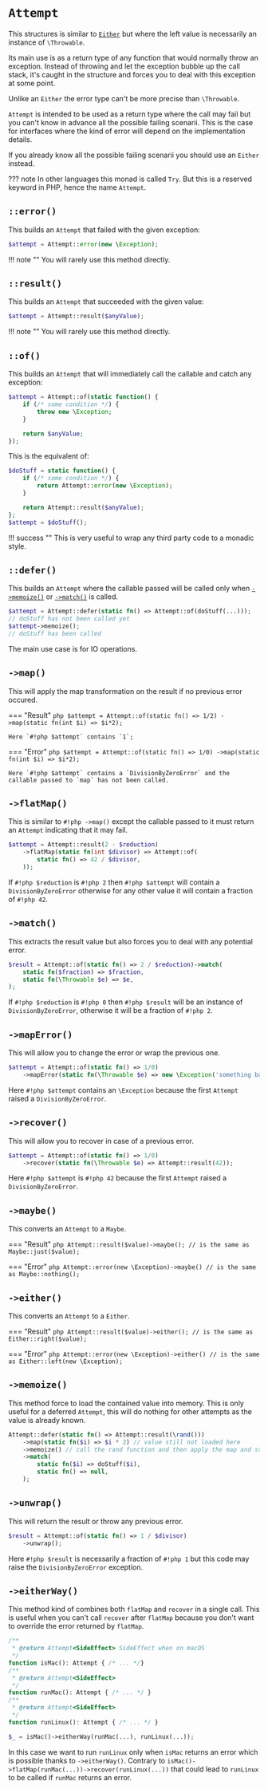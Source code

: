 # `Attempt`

This structures is similar to [`Either`](either.md) but where the left value is necessarily an instance of `\Throwable`.

Its main use is as a return type of any function that would normally throw an exception. Instead of throwing and let the exception bubble up the call stack, it's caught in the structure and forces you to deal with this exception at some point.

Unlike an `Either` the error type can't be more precise than `\Throwable`.

`Attempt` is intended to be used as a return type where the call may fail but you can't know in advance all the possible failing scenarii. This is the case for interfaces where the kind of error will depend on the implementation details.

If you already know all the possible failing scenarii you should use an `Either` instead.

??? note
    In other languages this monad is called `Try`. But this is a reserved keyword in PHP, hence the name `Attempt`.

## `::error()`

This builds an `Attempt` that failed with the given exception:

```php
$attempt = Attempt::error(new \Exception);
```

!!! note ""
    You will rarely use this method directly.

## `::result()`

This builds an `Attempt` that succeeded with the given value:

```php
$attempt = Attempt::result($anyValue);
```

!!! note ""
    You will rarely use this method directly.

## `::of()`

This builds an `Attempt` that will immediately call the callable and catch any exception:

```php
$attempt = Attempt::of(static function() {
    if (/* some condition */) {
        throw new \Exception;
    }

    return $anyValue;
});
```

This is the equivalent of:

```php
$doStuff = static function() {
    if (/* some condition */) {
        return Attempt::error(new \Exception);
    }

    return Attempt::result($anyValue);
};
$attempt = $doStuff();
```

!!! success ""
    This is very useful to wrap any third party code to a monadic style.

## `::defer()`

This builds an `Attempt` where the callable passed will be called only when [`->memoize()`](#-memoize) or [`->match()`](#-match) is called.

```php
$attempt = Attempt::defer(static fn() => Attempt::of(doStuff(...)));
// doStuff has not been called yet
$attempt->memoize();
// doStuff has been called
```

The main use case is for IO operations.

## `->map()`

This will apply the map transformation on the result if no previous error occured.

=== "Result"
    ```php
    $attempt = Attempt::of(static fn() => 1/2)
        ->map(static fn(int $i) => $i*2);
    ```

    Here `#!php $attempt` contains `1`;

=== "Error"
    ```php
    $attempt = Attempt::of(static fn() => 1/0)
        ->map(static fn(int $i) => $i*2);
    ```

    Here `#!php $attempt` contains a `DivisionByZeroError` and the callable passed to `map` has not been called.

## `->flatMap()`

This is similar to `#!php ->map()` except the callable passed to it must return an `Attempt` indicating that it may fail.

```php
$attempt = Attempt::result(2 - $reduction)
    ->flatMap(static fn(int $divisor) => Attempt::of(
        static fn() => 42 / $divisor,
    ));
```

If `#!php $reduction` is `#!php 2` then `#!php $attempt` will contain a `DivisionByZeroError` otherwise for any other value it will contain a fraction of `#!php 42`.

## `->match()`

This extracts the result value but also forces you to deal with any potential error.

```php
$result = Attempt::of(static fn() => 2 / $reduction)->match(
    static fn($fraction) => $fraction,
    static fn(\Throwable $e) => $e,
);
```

If `#!php $reduction` is `#!php 0` then `#!php $result` will be an instance of `DivisionByZeroError`, otherwise it will be a fraction of `#!php 2`.

## `->mapError()`

This will allow you to change the error or wrap the previous one.

```php
$attempt = Attempt::of(static fn() => 1/0)
    ->mapError(static fn(\Throwable $e) => new \Exception('something bad happened', 0, $e));
```

Here `#!php $attempt` contains an `\Exception` because the first `Attempt` raised a `DivisionByZeroError`.

## `->recover()`

This will allow you to recover in case of a previous error.

```php
$attempt = Attempt::of(static fn() => 1/0)
    ->recover(static fn(\Throwable $e) => Attempt::result(42));
```

Here `#!php $attempt` is `#!php 42` because the first `Attempt` raised a `DivisionByZeroError`.

## `->maybe()`

This converts an `Attempt` to a `Maybe`.

=== "Result"
    ```php
    Attempt::result($value)->maybe();
    // is the same as
    Maybe::just($value);
    ```

=== "Error"
    ```php
    Attempt::error(new \Exception)->maybe()
    // is the same as
    Maybe::nothing();
    ```

## `->either()`

This converts an `Attempt` to a `Either`.

=== "Result"
    ```php
    Attempt::result($value)->either();
    // is the same as
    Either::right($value);
    ```

=== "Error"
    ```php
    Attempt::error(new \Exception)->either()
    // is the same as
    Either::left(new \Exception);
    ```

## `->memoize()`

This method force to load the contained value into memory. This is only useful for a deferred `Attempt`, this will do nothing for other attempts as the value is already known.

```php
Attempt::defer(static fn() => Attempt::result(\rand()))
    ->map(static fn($i) => $i * 2) // value still not loaded here
    ->memoize() // call the rand function and then apply the map and store it in memory
    ->match(
        static fn($i) => doStuff($i),
        static fn() => null,
    );
```

## `->unwrap()`

This will return the result or throw any previous error.

```php
$result = Attempt::of(static fn() => 1 / $divisor)
    ->unwrap();
```

Here `#!php $result` is necessarily a fraction of `#!php 1` but this code may raise the `DivisionByZeroError` exception.

## `->eitherWay()`

This method kind of combines both `flatMap` and `recover` in a single call. This is useful when you can't call `recover` after `flatMap` because you don't want to override the error returned by `flatMap`.

```php
/**
 * @return Attempt<SideEffect> SideEffect when on macOS
 */
function isMac(): Attempt { /* ... */}
/**
 * @return Attempt<SideEffect>
 */
function runMac(): Attempt { /* ... */ }
/**
 * @return Attempt<SideEffect>
 */
function runLinux(): Attempt { /* ... */ }

$_ = isMac()->eitherWay(runMac(...), runLinux(...));
```

In this case we want to run `runLinux` only when `isMac` returns an error which is possible thanks to `->eitherWay()`. Contrary to `isMac()->flatMap(runMac(...))->recover(runLinux(...))` that could lead to `runLinux` to be called if `runMac` returns an error.
